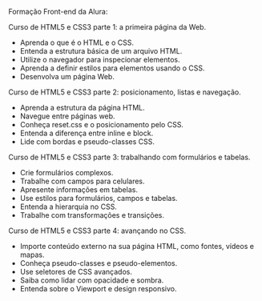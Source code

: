 Formação Front-end da Alura:

Curso de HTML5 e CSS3 parte 1: a primeira página da Web.
- Aprenda o que é o HTML e o CSS.
- Entenda a estrutura básica de um arquivo HTML.
- Utilize o navegador para inspecionar elementos.
- Aprenda a definir estilos para elementos usando o CSS.
- Desenvolva um página Web.
	
Curso de HTML5 e CSS3 parte 2: posicionamento, listas e navegação.
- Aprenda a estrutura da página HTML.
- Navegue entre páginas web.
- Conheça reset.css e o posicionamento pelo CSS.
- Entenda a diferença entre inline e block.
- Lide com bordas e pseudo-classes CSS.

Curso de HTML5 e CSS3 parte 3: trabalhando com formulários e tabelas.
- Crie formulários complexos.
- Trabalhe com campos para celulares.
- Apresente informações em tabelas.
- Use estilos para formulários, campos e tabelas.
- Entenda a hierarquia no CSS.
- Trabalhe com transformações e transições.

Curso de HTML5 e CSS3 parte 4: avançando no CSS.
- Importe conteúdo externo na sua página HTML, como fontes, vídeos e mapas.
- Conheça pseudo-classes e pseudo-elementos.
- Use seletores de CSS avançados.
- Saiba como lidar com opacidade e sombra.
- Entenda sobre o Viewport e design responsivo.


